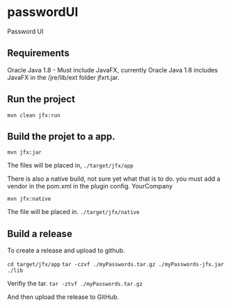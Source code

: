 # passwordUI
Password UI

## Requirements
Oracle Java 1.8 - Must include JavaFX, currently Oracle Java 1.8 includes JavaFX in the /jre/lib/ext folder jfxrt.jar. 


## Run the project

`mvn clean jfx:run`


## Build the projet to a app.

`mvn jfx:jar`

The files will be placed in,
`./target/jfx/app`

There is also a native build, not sure yet what that is to do.
you must add a vendor in the pom.xml in the plugin config.
<vendor>YourCompany</vendor>

`mvn jfx:native`

The file will be placed in.
`./target/jfx/native`

## Build a release
To create a release and upload to github.

`cd target/jfx/app`
`tar -czvf ./myPasswords.tar.gz ./myPasswords-jfx.jar ./lib`

Verifiy the tar.
`tar -ztvf ./myPasswords.tar.gz`

And then upload the release to GitHub.
